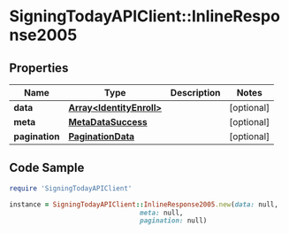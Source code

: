 # SigningTodayAPIClient::InlineResponse2005

## Properties

Name | Type | Description | Notes
------------ | ------------- | ------------- | -------------
**data** | [**Array&lt;IdentityEnroll&gt;**](IdentityEnroll.md) |  | [optional] 
**meta** | [**MetaDataSuccess**](MetaDataSuccess.md) |  | [optional] 
**pagination** | [**PaginationData**](PaginationData.md) |  | [optional] 

## Code Sample

```ruby
require 'SigningTodayAPIClient'

instance = SigningTodayAPIClient::InlineResponse2005.new(data: null,
                                 meta: null,
                                 pagination: null)
```


